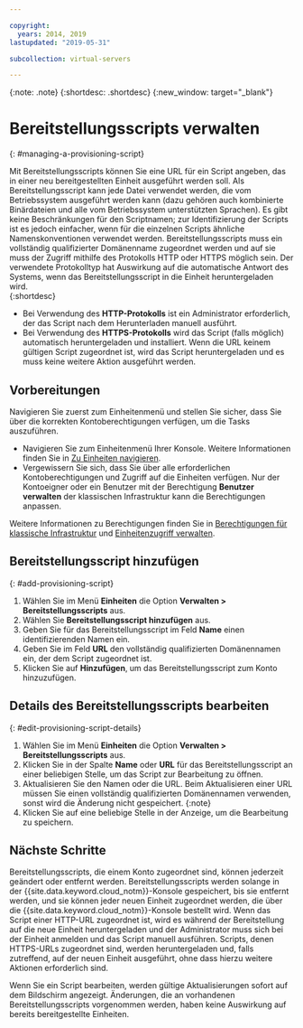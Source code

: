 ```yaml
---

copyright:
  years: 2014, 2019
lastupdated: "2019-05-31"

subcollection: virtual-servers

---
```


{:note: .note}
{:shortdesc: .shortdesc}
{:new_window: target="_blank"}

# Bereitstellungsscripts verwalten
{: #managing-a-provisioning-script}

Mit Bereitstellungsscripts können Sie eine URL für ein Script angeben, das in einer neu bereitgestellten Einheit ausgeführt werden soll. Als Bereitstellungsscript kann jede Datei verwendet werden, die vom Betriebssystem ausgeführt werden kann (dazu gehören auch kombinierte Binärdateien und alle vom Betriebssystem unterstützten Sprachen). Es gibt keine Beschränkungen für den Scriptnamen; zur Identifizierung der Scripts ist es jedoch einfacher, wenn für die einzelnen Scripts ähnliche Namenskonventionen verwendet werden. Bereitstellungsscripts muss ein vollständig qualifizierter Domänenname zugeordnet werden und auf sie muss der Zugriff mithilfe des Protokolls HTTP oder HTTPS möglich sein. Der verwendete Protokolltyp hat Auswirkung auf die automatische Antwort des Systems, wenn das Bereitstellungsscript in die Einheit heruntergeladen wird.  
{:shortdesc}

* Bei Verwendung des **HTTP-Protokolls** ist ein Administrator erforderlich, der das Script nach dem Herunterladen manuell ausführt.
* Bei Verwendung des **HTTPS-Protokolls** wird das Script (falls möglich) automatisch heruntergeladen und installiert. Wenn die URL keinem gültigen Script zugeordnet ist, wird das Script heruntergeladen und es muss keine weitere Aktion ausgeführt werden.

## Vorbereitungen
Navigieren Sie zuerst zum Einheitenmenü und stellen Sie sicher, dass Sie über die korrekten Kontoberechtigungen verfügen, um die Tasks auszuführen. 

* Navigieren Sie zum Einheitenmenü Ihrer Konsole. Weitere Informationen finden Sie in [Zu Einheiten navigieren](/docs/vsi?topic=virtual-servers-navigating-devices).
* Vergewissern Sie sich, dass Sie über alle erforderlichen Kontoberechtigungen und Zugriff auf die Einheiten verfügen. Nur der Kontoeigner oder ein Benutzer mit der Berechtigung **Benutzer verwalten** der klassischen Infrastruktur kann die Berechtigungen anpassen. 

Weitere Informationen zu Berechtigungen finden Sie in [Berechtigungen für klassische Infrastruktur](/docs/iam?topic=iam-infrapermission#infrapermission) und [Einheitenzugriff verwalten](/docs/vsi?topic=virtual-servers-managing-device-access).

## Bereitstellungsscript hinzufügen
{: #add-provisioning-script}

1. Wählen Sie im Menü **Einheiten** die Option **Verwalten > Bereitstellungsscripts** aus.
2. Wählen Sie **Bereitstellungsscript hinzufügen** aus. 
3. Geben Sie für das Bereitstellungsscript im Feld **Name** einen identifizierenden Namen ein.
4. Geben Sie im Feld **URL** den vollständig qualifizierten Domänennamen ein, der dem Script zugeordnet ist.
5. Klicken Sie auf **Hinzufügen**, um das Bereitstellungsscript zum Konto hinzuzufügen. 

## Details des Bereitstellungsscripts bearbeiten
{: #edit-provisioning-script-details}

1. Wählen Sie im Menü **Einheiten** die Option **Verwalten > Bereitstellungsscripts** aus.
2. Klicken Sie in der Spalte **Name** oder **URL** für das Bereitstellungsscript an einer beliebigen Stelle, um das Script zur Bearbeitung zu öffnen.
3. Aktualisieren Sie den Namen oder die URL.
   Beim Aktualisieren einer URL müssen Sie einen vollständig qualifizierten Domänennamen verwenden, sonst wird die Änderung nicht gespeichert.
   {:note}
4. Klicken Sie auf eine beliebige Stelle in der Anzeige, um die Bearbeitung zu speichern.

## Nächste Schritte

Bereitstellungsscripts, die einem Konto zugeordnet sind, können jederzeit geändert oder entfernt werden. Bereitstellungsscripts werden solange in der {{site.data.keyword.cloud_notm}}-Konsole gespeichert, bis sie entfernt werden, und sie können jeder neuen Einheit zugeordnet werden, die über die {{site.data.keyword.cloud_notm}}-Konsole bestellt wird. Wenn das Script einer HTTP-URL zugeordnet ist, wird es während der Bereitstellung auf die neue Einheit heruntergeladen und der Administrator muss sich bei der Einheit anmelden und das Script manuell ausführen. Scripts, denen HTTPS-URLs zugeordnet sind, werden heruntergeladen und, falls zutreffend, auf der neuen Einheit ausgeführt, ohne dass hierzu weitere Aktionen erforderlich sind. 

Wenn Sie ein Script bearbeiten, werden gültige Aktualisierungen sofort auf dem Bildschirm angezeigt. Änderungen, die an vorhandenen Bereitstellungsscripts vorgenommen werden, haben keine Auswirkung auf bereits bereitgestellte Einheiten.

